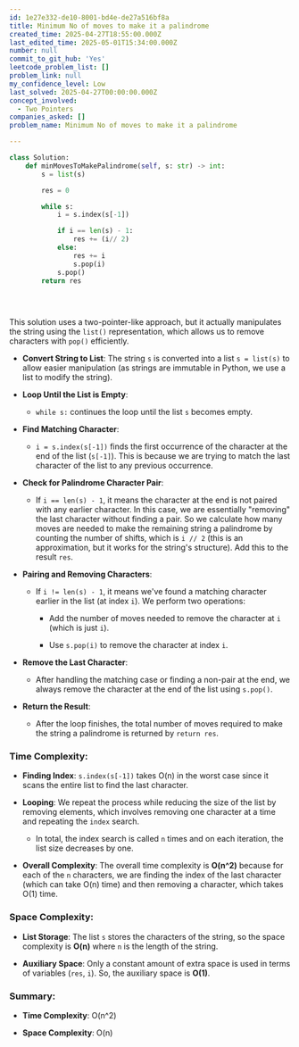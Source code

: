 ```yaml
---
id: 1e27e332-de10-8001-bd4e-de27a516bf8a
title: Minimum No of moves to make it a palindrome
created_time: 2025-04-27T18:55:00.000Z
last_edited_time: 2025-05-01T15:34:00.000Z
number: null
commit_to_git_hub: 'Yes'
leetcode_problem_list: []
problem_link: null
my_confidence_level: Low
last_solved: 2025-04-27T00:00:00.000Z
concept_involved:
  - Two Pointers
companies_asked: []
problem_name: Minimum No of moves to make it a palindrome

---
```


```python
class Solution:
    def minMovesToMakePalindrome(self, s: str) -> int:
        s = list(s)

        res = 0 

        while s: 
            i = s.index(s[-1])

            if i == len(s) - 1: 
                res += (i// 2)
            else: 
                res += i 
                s.pop(i)
            s.pop()
        return res    
            

        
```

This solution uses a two-pointer-like approach, but it actually manipulates the string using the `list()` representation, which allows us to remove characters with `pop()` efficiently.

*   **Convert String to List**:
    The string `s` is converted into a list `s = list(s)` to allow easier manipulation (as strings are immutable in Python, we use a list to modify the string).

*   **Loop Until the List is Empty**:

    *   `while s:` continues the loop until the list `s` becomes empty.

*   **Find Matching Character**:

    *   `i = s.index(s[-1])` finds the first occurrence of the character at the end of the list (`s[-1]`). This is because we are trying to match the last character of the list to any previous occurrence.

*   **Check for Palindrome Character Pair**:

    *   If `i == len(s) - 1`, it means the character at the end is not paired with any earlier character. In this case, we are essentially "removing" the last character without finding a pair. So we calculate how many moves are needed to make the remaining string a palindrome by counting the number of shifts, which is `i // 2` (this is an approximation, but it works for the string's structure). Add this to the result `res`.

*   **Pairing and Removing Characters**:

    *   If `i != len(s) - 1`, it means we've found a matching character earlier in the list (at index `i`). We perform two operations:

        *   Add the number of moves needed to remove the character at `i` (which is just `i`).

        *   Use `s.pop(i)` to remove the character at index `i`.

*   **Remove the Last Character**:

    *   After handling the matching case or finding a non-pair at the end, we always remove the character at the end of the list using `s.pop()`.

*   **Return the Result**:

    *   After the loop finishes, the total number of moves required to make the string a palindrome is returned by `return res`.

### Time Complexity:

*   **Finding Index**: `s.index(s[-1])` takes O(n) in the worst case since it scans the entire list to find the last character.

*   **Looping**: We repeat the process while reducing the size of the list by removing elements, which involves removing one character at a time and repeating the `index` search.

    *   In total, the index search is called `n` times and on each iteration, the list size decreases by one.

*   **Overall Complexity**: The overall time complexity is **O(n^2)** because for each of the `n` characters, we are finding the index of the last character (which can take O(n) time) and then removing a character, which takes O(1) time.

### Space Complexity:

*   **List Storage**: The list `s` stores the characters of the string, so the space complexity is **O(n)** where `n` is the length of the string.

*   **Auxiliary Space**: Only a constant amount of extra space is used in terms of variables (`res`, `i`). So, the auxiliary space is **O(1)**.

### Summary:

*   **Time Complexity**: O(n^2)

*   **Space Complexity**: O(n)

